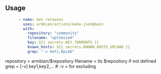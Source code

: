 ## Usage

```yaml
      - name: Get releases
        uses: armbian/actions/make-json@main
        with:
          repository: "community"
          filename: "optimised"
          key: ${{ secrets.KEY_TORRENTS }}
          known_hosts: ${{ secrets.KNOWN_HOSTS_UPLOAD }}
          grep: "-v Uefi,Rpi4b"

```

repository = armbian/$repository
filename = its $repository if not defined
grep = [-v] key1,key2,... # -v = for excluding
